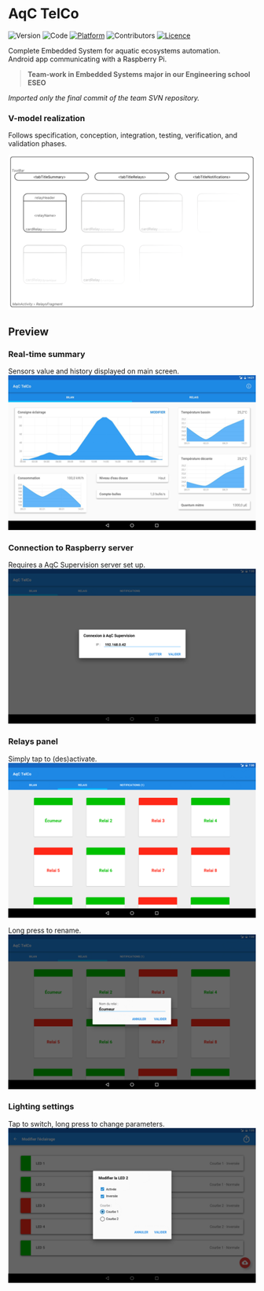 # AqC TelCo


![Version](https://img.shields.io/badge/version-1.0-green.svg)
![Code](https://img.shields.io/badge/code-Java%20+%20XML-orange.svg)
[![Platform](https://img.shields.io/badge/platform-Android-red.svg)](https://www.android.com/)
![Contributors](https://img.shields.io/badge/contributors-Rémy%20SALIM%20+%20Thomas%20NAUDET%20+%20François%20LEPAROUX-blue.svg)
[![Licence](https://img.shields.io/badge/license-BSD%203--clause-lightgrey.svg)](https://opensource.org/licenses/BSD-3-Clause)

Complete Embedded System for aquatic ecosystems automation.\
Android app communicating with a Raspberry Pi.

> **Team-work in Embedded Systems major in our Engineering school ESEO**

*Imported only the final commit of the team SVN repository.*

### V-model realization
Follows specification, conception, integration, testing, verification, and validation phases.

![Specification excerpt](preview/specification.png)

## Preview

### Real-time summary
Sensors value and history displayed on main screen.
![Main screen](preview/main.jpg)

### Connection to Raspberry server
Requires a AqC Supervision server set up.
![Main screen](preview/connect.png)

### Relays panel
Simply tap to (des)activate.
![Relay/switches list](preview/switches.png)

Long press to rename.
![Rename switches](preview/switches-tap.png)

### Lighting settings
Tap to switch, long press to change parameters.
![Light settings](preview/lighting.png)
